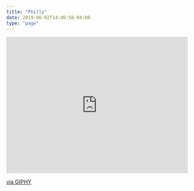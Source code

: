 ```yaml
---
title: "Philly"
date: 2019-06-02T14:46:58-04:00
type: "page"
---
```

<iframe src="https://giphy.com/embed/EfaJs9ebLygOA" align="middle" width="480" height="361" frameBorder="0" class="giphy-embed" allowFullScreen></iframe><p><a href="https://giphy.com/gifs/charlie-kelly-EfaJs9ebLygOA">via GIPHY</a></p>
